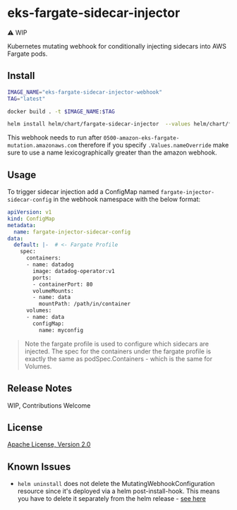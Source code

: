 # eks-fargate-sidecar-injector
:warning: WIP

Kubernetes mutating webhook for conditionally injecting sidecars into AWS Fargate pods.


## Install
```bash
IMAGE_NAME="eks-fargate-sidecar-injector-webhook"
TAG="latest"

docker build . -t $IMAGE_NAME:$TAG

helm install helm/chart/fargate-sidecar-injector  --values helm/chart/fargate-sidecar-injector/values.yaml --generate-name --set image.repository=${IMAGE_NAME} --set image.tag=${TAG}
```


This webhook needs to run after `0500-amazon-eks-fargate-mutation.amazonaws.com` therefore if you specify `.Values.nameOverride` make sure to use a name lexicographically greater than the amazon webhook.
## Usage
To trigger sidecar injection add a ConfigMap named `fargate-injector-sidecar-config` in the webhook namespace with the below format:

```yaml
apiVersion: v1
kind: ConfigMap
metadata:
  name: fargate-injector-sidecar-config
data: 
  default: |-  # <- Fargate Profile
    spec:
      containers:
      - name: datadog
        image: datadog-operator:v1
        ports:
        - containerPort: 80
        volumeMounts:
        - name: data
          mountPath: /path/in/container
      volumes:
      - name: data
        configMap:
          name: myconfig
```

> Note the fargate profile is used to configure which sidecars are injected. 
  The spec for the containers under the fargate profile is exactly the same as podSpec.Containers - which is the same for Volumes.

## Release Notes
WIP, Contributions Welcome

## License
[Apache License, Version 2.0](./LICENSE)

## Known Issues
- `helm uninstall` does not delete the MutatingWebhookConfiguration resource since it's deployed via a helm post-install-hook. This means you have to delete it separately from the helm release - [see here](https://helm.sh/docs/topics/charts_hooks/#hook-resources-are-not-managed-with-corresponding-releases)